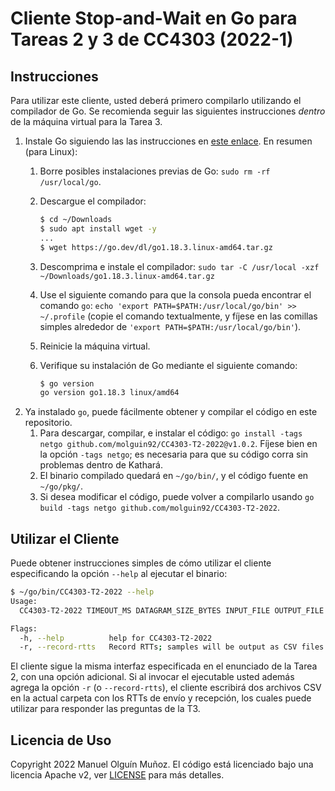 # Cliente Stop-and-Wait en Go para Tareas 2 y 3 de CC4303 (2022-1)

## Instrucciones

Para utilizar este cliente, usted deberá primero compilarlo utilizando el compilador de Go.
Se recomienda seguir las siguientes instrucciones _dentro_ de la máquina virtual para la Tarea 3.

1. Instale Go siguiendo las las instrucciones en [este enlace](https://go.dev/doc/install). En resumen (para Linux):
   1. Borre posibles instalaciones previas de Go: `sudo rm -rf /usr/local/go`.
   2. Descargue el compilador:

      ```bash
      $ cd ~/Downloads
      $ sudo apt install wget -y
      ...
      $ wget https://go.dev/dl/go1.18.3.linux-amd64.tar.gz
      ```

   3. Descomprima e instale el compilador: `sudo tar -C /usr/local -xzf ~/Downloads/go1.18.3.linux-amd64.tar.gz`
   4. Use el siguiente comando para que la consola pueda encontrar el comando `go`: `echo 'export PATH=$PATH:/usr/local/go/bin' >> ~/.profile`
      (copie el comando textualmente, y fíjese en las comillas simples alrededor de `'export PATH=$PATH:/usr/local/go/bin'`).
   5. Reinicie la máquina virtual.
   6. Verifique su instalación de Go mediante el siguiente comando:
   
      ``` bash
      $ go version
      go version go1.18.3 linux/amd64
      ```
2. Ya instalado `go`, puede fácilmente obtener y compilar el código en este repositorio.
   1. Para descargar, compilar, e instalar el código: `go install -tags netgo github.com/molguin92/CC4303-T2-2022@v1.0.2`.
      Fíjese bien en la opción `-tags netgo`; es necesaria para que su código corra sin problemas dentro de Kathará.
   2. El binario compilado quedará en `~/go/bin/`, y el código fuente en `~/go/pkg/`.
   3. Si desea modificar el código, puede volver a compilarlo usando `go build -tags netgo github.com/molguin92/CC4303-T2-2022`.

## Utilizar el Cliente

Puede obtener instrucciones simples de cómo utilizar el cliente especificando la opción `--help` al ejecutar el binario:

```bash
$ ~/go/bin/CC4303-T2-2022 --help
Usage:
  CC4303-T2-2022 TIMEOUT_MS DATAGRAM_SIZE_BYTES INPUT_FILE OUTPUT_FILE HOST PORT [flags]

Flags:
  -h, --help          help for CC4303-T2-2022
  -r, --record-rtts   Record RTTs; samples will be output as CSV files ./recvRTTs.csv and ./sendRTTs.csv in the current directory.
```

El cliente sigue la misma interfaz especificada en el enunciado de la Tarea 2, con una opción adicional.
Si al invocar el ejecutable usted además agrega la opción `-r` (o `--record-rtts`), el cliente escribirá dos archivos CSV en la actual carpeta con los RTTs de envío y recepción, los cuales puede utilizar para responder las preguntas de la T3.

## Licencia de Uso

Copyright 2022 Manuel Olguín Muñoz.
El código está licenciado bajo una licencia Apache v2, ver [LICENSE](LICENSE) para más detalles.